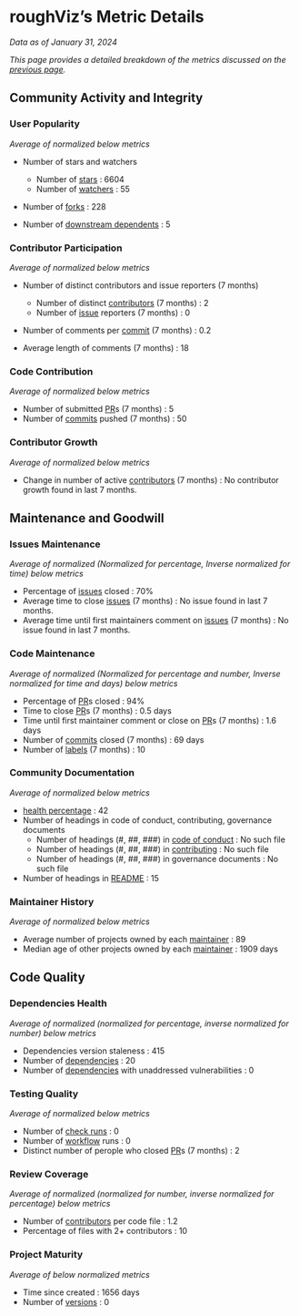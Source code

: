 # roughViz’s Metric Details

*Data as of January 31, 2024*

*This page provides a detailed breakdown of the metrics discussed on the [previous page](https://github.com/Elijahzyp/roughViz_TrustLabel/tree/master).*

## Community Activity and Integrity

### User Popularity

*Average of normalized below metrics*

- Number of stars and watchers
  - Number of [stars](https://github.com/jwilber/roughViz/stargazers) : 6604
  - Number of [watchers](https://github.com/jwilber/roughViz/watchers) : 55

- Number of [forks](https://github.com/jwilber/roughViz/forks) : 228
- Number of [downstream dependents](https://github.com/jwilber/roughViz/network/dependents) : 5

### Contributor Participation

*Average of normalized below metrics*

-  Number of distinct contributors and issue reporters (7 months) 

     - Number of distinct [contributors](https://github.com/jwilber/roughViz/graphs/contributors) (7 months) : 2
     - Number of [issue](https://github.com/jwilber/roughViz/issues) reporters (7 months) : 0

- Number of comments per [commit](https://github.com/jwilber/roughViz/commits/master/) (7 months) : 0.2
- Average length of comments (7 months) : 18

### Code Contribution

*Average of normalized below metrics*

- Number of submitted [PR](https://github.com/jwilber/roughViz/pulls)s (7 months) : 5
- Number of [commits](https://github.com/jwilber/roughViz/commits/master/) pushed (7 months) : 50

### Contributor Growth

*Average of normalized below metrics*

- Change in number of active [contributors](https://github.com/jwilber/roughViz/graphs/contributors) (7 months) : No contributor growth found in last 7 months.


## Maintenance and Goodwill

### Issues Maintenance

*Average of normalized (Normalized for percentage, Inverse normalized for time) below metrics*

- Percentage of [issues](https://github.com/jwilber/roughViz/issues) closed : 70%
- Average time to close [issues](https://github.com/jwilber/roughViz/issues) (7 months) : No issue found in last 7 months.
- Average time until first maintainers comment on [issues](https://github.com/jwilber/roughViz/issues) (7 months) : No issue found in last 7 months.

### Code Maintenance

*Average of normalized (Normalized for percentage and number, Inverse normalized for time and days) below metrics*

- Percentage of [PR](https://github.com/jwilber/roughViz/pulls)s closed : 94%
- Time to close [PR](https://github.com/jwilber/roughViz/pulls)s (7 months) : 0.5 days
- Time until first maintainer comment or close on [PR](https://github.com/jwilber/roughViz/pulls)s (7 months) : 1.6 days
- Number of [commits](https://github.com/jwilber/roughViz/commits/master/) closed (7 months) : 69 days
- Number of [labels](https://github.com/jwilber/roughViz/labels) (7 months) : 10

### Community Documentation

*Average of normalized below metrics*

- [health percentage](https://docs.github.com/en/communities/setting-up-your-project-for-healthy-contributions/creating-a-default-community-health-file) : 42
- Number of headings in code of conduct, contributing, governance documents
  - Number of headings (#, ##, ###) in [code of conduct](https://docs.github.com/en/communities/setting-up-your-project-for-healthy-contributions/adding-a-code-of-conduct-to-your-project) : No such file
  - Number of headings (#, ##, ###) in [contributing](https://docs.github.com/en/communities/setting-up-your-project-for-healthy-contributions/setting-guidelines-for-repository-contributors) : No such file
  - Number of headings (#, ##, ###) in governance documents : No such file
- Number of headings in [README](https://github.com/jwilber/roughViz/blob/master/README.md) : 15

### Maintainer History

*Average of normalized below metrics*

- Average number of projects owned by each [maintainer](https://opensource.guide/how-to-contribute/#anatomy-of-an-open-source-project) : 89
- Median age of other projects owned by each [maintainer](https://opensource.guide/how-to-contribute/#anatomy-of-an-open-source-project) : 1909 days



## Code Quality

### Dependencies Health

*Average of normalized (normalized for percentage, inverse normalized for number) below metrics*

- Dependencies version staleness : 415
- Number of  [dependencies](https://github.com/jwilber/roughViz/network/dependencies) : 20
- Number of [dependencies](https://github.com/jwilber/roughViz/network/dependencies) with unaddressed vulnerabilities : 0

### Testing Quality

*Average of normalized below metrics*

- Number of [check runs](https://docs.github.com/en/rest/guides/using-the-rest-api-to-interact-with-checks?apiVersion=2022-11-28) : 0
- Number of [workflow](https://docs.github.com/en/actions/using-workflows/about-workflows) runs : 0
- Distinct number of perople who closed [PR](https://github.com/jwilber/roughViz/pulls)s (7 months) : 2

### Review Coverage

*Average of normalized (normalized for number, inverse normalized for percentage) below metrics*

- Number of [contributors](https://github.com/jwilber/roughViz/graphs/contributors) per code file : 1.2
- Percentage of files with 2+ contributors : 10

### Project Maturity

*Average of below normalized metrics*

- Time since created : 1656 days
- Number of [versions](https://github.com/jwilber/roughViz/releases) : 0

